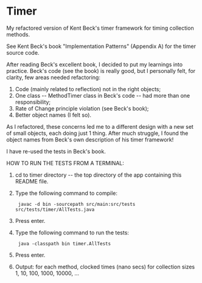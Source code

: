 Timer
=======

My refactored version of Kent Beck's timer framework for timing collection methods.  

See Kent Beck's book "Implementation Patterns" (Appendix A) for the timer source code. 

After reading Beck's excellent book, I decided to put my learnings into practice.  Beck's code (see the book) is really good, but I personally felt, for clarity, few areas needed refactoring: 

1. Code (mainly related to reflection) not in the right objects;
2. One class -- MethodTimer class in Beck's code -- had more than one responsibility;
3. Rate of Change principle violation (see Beck's book);
4. Better object names (I felt so).

As I refactored, these concerns led me to a different design with a new set of small objects, each doing just 1 thing.  After much struggle, I found the object names from Beck's own description of his timer framework!

I have re-used the tests in Beck's book.



HOW TO RUN THE TESTS FROM A TERMINAL:

1. cd to timer directory -- the top directory of the app containing this README file.
2. Type the following command to compile: 

		javac -d bin -sourcepath src/main:src/tests  src/tests/timer/AllTests.java

3. Press enter.
4. Type the following command to run the tests:
	
 		java -classpath bin timer.AllTests

5. Press enter.
6. Output: for each method, clocked times (nano secs) for collection sizes 1, 10, 100, 1000, 10000, ...
	